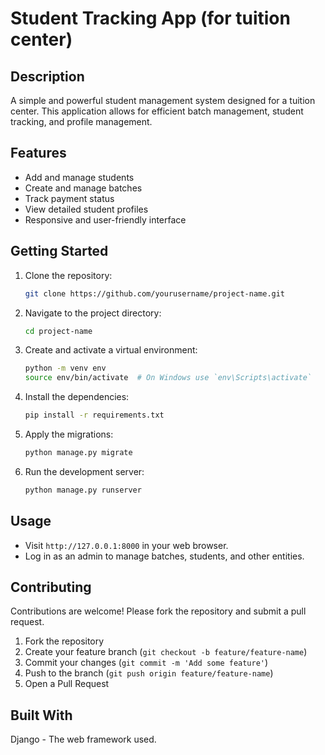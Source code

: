 # Student Tracking App (for tuition center)
## Description
A simple and powerful student management system designed for a tuition center. This application allows for efficient batch management, student tracking, and profile management.

## Features
- Add and manage students
- Create and manage batches
- Track payment status
- View detailed student profiles
- Responsive and user-friendly interface

## Getting Started
1. Clone the repository:
   ```bash
   git clone https://github.com/yourusername/project-name.git
   ```
2. Navigate to the project directory:
   ```bash
   cd project-name
   ```
3. Create and activate a virtual environment:
   ```bash
   python -m venv env
   source env/bin/activate  # On Windows use `env\Scripts\activate`
   ```
4. Install the dependencies:
   ```bash
   pip install -r requirements.txt
   ```
5. Apply the migrations:
   ```bash
   python manage.py migrate
   ```
6. Run the development server:
   ```bash
   python manage.py runserver
   ```

## Usage
- Visit `http://127.0.0.1:8000` in your web browser.
- Log in as an admin to manage batches, students, and other entities.

## Contributing
Contributions are welcome! Please fork the repository and submit a pull request.

1. Fork the repository
2. Create your feature branch (`git checkout -b feature/feature-name`)
3. Commit your changes (`git commit -m 'Add some feature'`)
4. Push to the branch (`git push origin feature/feature-name`)
5. Open a Pull Request

## Built With
Django - The web framework used.


